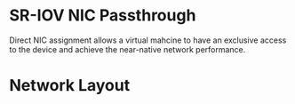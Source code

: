 # SR-IOV NIC Passthrough
Direct NIC assignment allows a virtual mahcine to have an exclusive access to the device and achieve the near-native network performance.

# Network Layout
